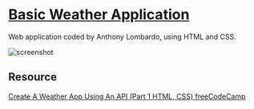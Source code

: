 # [Basic Weather Application](https://codepen.io/anthonylombardo321/full/dydrPLY)

Web application coded by Anthony Lombardo, using HTML and CSS.

![screenshot](https://i.imgur.com/wSqSO4Y.png)

## Resource
[Create A Weather App Using An API (Part 1 HTML, CSS) freeCodeCamp](https://www.youtube.com/watch?v=qxWrnhZEuRU)
